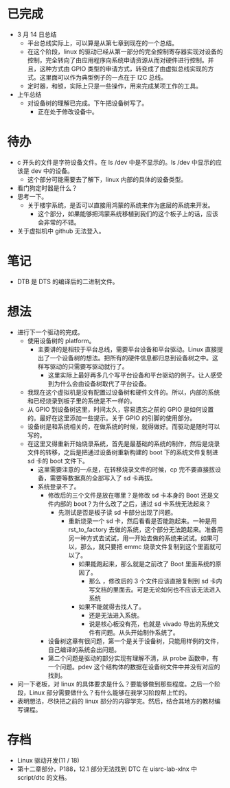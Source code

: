 # 已完成
-  3 月 14 日总结
	- 平台总线实际上，可以算是从第七章到现在的一个总结。
	- 在这个阶段，linux 的驱动已经从第一部分的完全控制寄存器实现对设备的控制，完全转向了由应用程序向系统申请资源从而对硬件进行控制。并且，这种方式由 GPIO 类型的申请方式，转变成了由虚拟总线实现的方式。这里面可以作为典型例子的一点在于 I2C 总线。
	- 定时器，和锁，实际上只是一些操作，用来完成某项工作的工具。
- 上午总结
	- 对设备树的理解已完成。下午把设备树写了。
		- 正在处于修改设备中。
# 待办
- c 开头的文件是字符设备文件。在 ls /dev 中是不显示的。ls /dev 中显示的应该是 dev 中的设备。
	- 这个部分可能需要去了解下，linux 内部的具体的设备类型。
- 看门狗定时器是什么？
- 思考一下。
	- 关于楼宇系统，是否可以直接用鸿蒙的系统来作为底层的系统来开发。
		- 这个部分，如果能够把鸿蒙系统移植到我们的这个板子上的话，应该会非常的不错。
- 关于虚拟机中 github 无法登入。

# 笔记
- DTB 是 DTS 的编译后的二进制文件。
# 想法
- 进行下一个驱动的完成。
	- 使用设备树的 platform。
		- 主要讲的是相较于平台总线，需要平台设备和平台驱动。Linux 直接提出了一个设备树的想法。把所有的硬件信息都归总到设备树之中。这样写驱动的只需要写驱动就行了。
			- 这里实际上最好再多几个写平台设备和平台驱动的例子。让人感受到为什么会由设备树取代了平台设备。
	- 我现在这个虚拟机是没有配置过设备树和硬件文件的。所以，内部的系统和已经烧录到板子里的系统是不一样的。
	- 从 GPIO 到设备树这里，时间太久，容易遗忘之前的 GPIO 是如何设置的。最好在这里添加一些提示。关于 GPIO 的引脚的使用部分。
	- 设备树是和系统相关的，在做系统的时候，就得做好。而驱动是随时可以写的。
	- 在这里又得重新开始烧录系统，首先是最基础的系统的制作，然后是烧录文件的转移，之后是把通过设备树重新构建的 boot 下的系统文件复制进 sd 卡的 boot 文件下。
		- 这里需要注意的一点是，在转移烧录文件的时候，cp 完不要直接拔设备，需要等数据真的全部写入了 sd 卡再拔。
		- 系统登录不了。
			- 修改后的三个文件是放在哪里？是修改 sd 卡本身的 Boot 还是文件内部的 boot？为什么改了之后，通过 sd 卡系统无法起来？
				- 先测试是否是板子读 sd 卡部分出现了问题。
					- 重新烧录一个 sd 卡，然后看看是否能跑起来。一种是用 rst_to_factory 去做的系统，这个部分无法跑起来。准备用另一种方式去试试，用一开始去做的系统来试试。如果可以，那么，就只要把 emmc 烧录文件复制到这个里面就可以了。
						- 如果能跑起来，那么就是之前改了 Boot 里面系统的原因了。
							- 那么 ，修改后的 3 个文件应该直接复制到 sd 卡内写文档的里面去。可是无论如何也不应该无法进入系统
						- 如果不能就得去找人了。
							- 还是无法进入系统。
							- 说是核心板没有亮，也就是 vivado 导出的系统文件有问题。从头开始制作系统了。 
			- 设备树这章有很问题，第一个是关于设备树，只能用样例的文件，自己编译的系统会出问题。
			- 第二个问题是驱动的部分实现有理解不清，从 probe 函数中，有一个问题。pdev 这个结构体的数据在设备树文件中并没有对应的找到。
- 问一下老板，对 linux 的具体要求是什么？要能够做到那些程度。之后一个阶段，Linux 部分需要做什么？有什么能够在我学习阶段帮上忙的。
- 表明想法，尽快把之前的 linux 部分的内容学完。然后，结合其地方的教材编写课程。
# 存档
- Linux 驱动开发(11 / 18)
- 第十二章部分，P188，12.1 部分无法找到 DTC 在 uisrc-lab-xlnx 中 script/dtc 的文档。